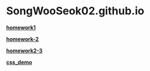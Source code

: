 # SongWooSeok02.github.io

[Image]: https://pds.joongang.co.kr/news/component/htmlphoto_mmdata/202210/01/09715a89-f30f-4689-ab64-06bb58037b09.jpg "이미지입니다!"
[**homework1**](https://SongWooSeok02.github.io/homework1.html)

[**homework-2**](https://SongWooSeok02.github.io/homework2-2.html)

[**homework2-3**](https://SongWooSeok02.github.io/homework2-3.html)

[**css_demo**](https://SongWooSeok02.github.io/css_demo.html)
